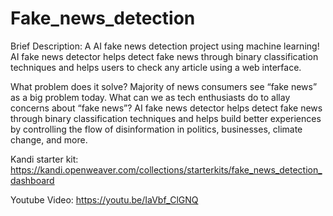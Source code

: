 # Fake_news_detection



Brief Description:
A AI fake news detection project using machine learning!  AI fake news detector helps detect fake news through binary classification techniques and helps users to check any article using a web interface.

What problem does it solve? 
Majority of news consumers see “fake news” as a big problem today. What can we as tech enthusiasts do to allay concerns about “fake news”?  AI fake news detector helps detect fake news through binary classification techniques and helps build better experiences by controlling the flow of disinformation in politics, businesses, climate change, and more.


Kandi starter kit:
https://kandi.openweaver.com/collections/starterkits/fake_news_detection_dashboard

Youtube Video:
https://youtu.be/IaVbf_ClGNQ
